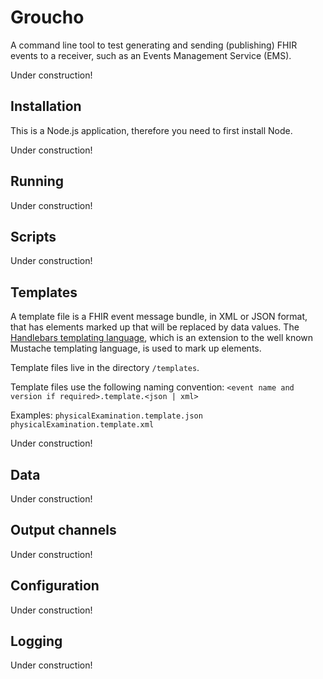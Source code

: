 # Groucho
A command line tool to test generating and sending (publishing) FHIR events to a receiver, such as an Events Management Service (EMS).

Under construction!

## Installation
This is a Node.js application, therefore you need to first install Node.

Under construction!

## Running
Under construction!

## Scripts
Under construction!

## Templates
A template file is a FHIR event message bundle, in XML or JSON format, that has elements marked up that will be replaced by data values. The [Handlebars templating language](http://handlebarsjs.com/), which is an extension to the well known Mustache templating language, is used to mark up elements.

Template files live in the directory `/templates`.

Template files use the following naming convention: `<event name and version if required>.template.<json | xml>`

Examples: `physicalExamination.template.json   physicalExamination.template.xml`

Under construction!

## Data
Under construction!

## Output channels
Under construction!

## Configuration
Under construction!

## Logging
Under construction!
